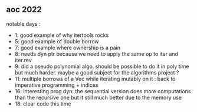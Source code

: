 aoc 2022
--------

notable days :

- 1: good example of why itertools rocks
- 5: good example of double borrow
- 7: good example where ownership is a pain
- 8: needs dyn ptr because we need to apply the same op to iter and iter.rev
- 9: did a pseudo polynomial algo. should be possible to do it in poly time but much harder. maybe
a good subject for the algorithms project ?
- 11: multiple borrows of a Vec while iterating mutably on it : back to imperative programming + indices
- 16: interesting prog dyn: the sequential version does more computations than the recursive one but it still much better due to the memory use
- 18: clear code this time
